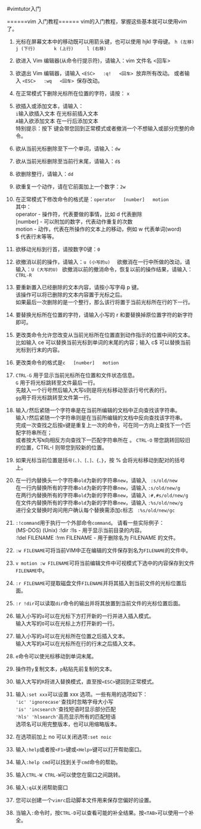 #vimtutor入门


======vim 入门教程======
vim的入门教程，掌握这些基本就可以使用vim了。
	
1.  光标在屏幕文本中的移动既可以用箭头键，也可以使用 hjkl 字母键。
	 `h (左移)	j (下行)       k (上行)	    l (右移)`

2.  欲进入 Vim 编辑器(从命令行提示符)，请输入：vim 文件名 <回车>

3. 欲退出 Vim 编辑器，请输入 `<ESC>   :q!   <回车> `放弃所有改动。 或者输入 `<ESC>   :wq   <回车> `保存改动。

4. 在正常模式下删除光标所在位置的字符，请按： `x`

5. 欲插入或添加文本，请输入：  
 `i`输入欲插入文本   <ESC>		在光标前插入文本  
 `A`输入欲添加文本   <ESC>   在一行后添加文本  
特别提示：按下 <ESC> 键会带您回到正常模式或者撤消一个不想输入或部分完整的命令。  

6. 欲从当前光标删除至下一个单词，请输入：`dw`  


7. 欲从当前光标删除至当前行末尾，请输入：`d$`  

8. 欲删除整行，请输入：`dd `     

9. 欲重复一个动作，请在它前面加上一个数字：`2w`  

        
10. 在正常模式下修改命令的格式是：`operator   [number]   motion`  
   其中：  
     operator - 操作符，代表要做的事情，比如 d 代表删除  
     [number] - 可以附加的数字，代表动作重复的次数  
     motion   - 动作，代表在所操作的文本上的移动，例如 w 代表单词(word)   
	  $ 代表行末等等。  

11. 欲移动光标到行首，请按数字0键：`0`

12. 欲撤消以前的操作，请输入：`u (小写的u)  `
   欲撤消在一行中所做的改动，请输入：`U (大写的U) ` 
   欲撤消以前的撤消命令，恢复以前的操作结果，请输入：`CTRL-R`  

13. 要重新置入已经删除的文本内容，请按小写字母 p 键。  
    该操作可以将已删除的文本内容置于光标之后。  
    如果最后一次删除的是一个整行，那么该行将置于当前光标所在行的下一行。  

14. 要替换光标所在位置的字符，请输入小写的 r 和要替换掉原位置字符的新字符即可。  

15. 更改类命令允许您改变从当前光标所在位置直到动作指示的位置中间的文本。  
   比如输入 ce 可以替换当前光标到单词的末尾的内容；输入 c$ 可以替换当前光标到行末的内容。  

16. 更改类命令的格式是`c   [number]   motion`

17. `CTRL-G` 用于显示当前光标所在位置和文件状态信息。  
   `G` 用于将光标跳转至文件最后一行。  
   先敲入一个行号然后输入大写`G`则是将光标移动至该行号代表的行。  
   `gg`用于将光标跳转至文件第一行。  

18. 输入`/`然后紧随一个字符串是在当前所编辑的文档中正向查找该字符串。  
   输入`?`然后紧随一个字符串则是在当前所编辑的文档中反向查找该字符串。  
   完成一次查找之后按`n`键是重复上一次的命令，可在同一方向上查找下一个匹配字符串所在；  
   或者按大写`N`向相反方向查找下一匹配字符串所在  。
   `CTRL-O` 带您跳转回较旧的位置，CTRL-I 则带您到较新的位置。

19. 如果光标当前位置是括`号(、)、[、]、{、}`，按 % 会将光标移动到配对的括号上。  

20. 在一行内替换头一个字符串`old`为新的字符串`new`，请输入 ` :s/old/new`  
   在一行内替换所有的字符串`old`为新的字符串`new`，请输入  `:s/old/new/g`  
   在两行内替换所有的字符串`old`为新的字符串`new`，请输入  `:#,#s/old/new/g`  
   在文件内替换所有的字符串`old`为新的字符串`new`，请输入  `:%s/old/new/g`  
   进行全文替换时询问用户确认每个替换需添加`c`标志       ` :%s/old/new/gc`  


21. `:!command`用于执行一个外部命令`command`。
   请看一些实际例子：  
 (MS-DOS)	  (Unix)
  :!dir		   :!ls		   -  用于显示当前目录的内容。  
  :!del FILENAME   :!rm FILENAME   -  用于删除名为 FILENAME 的文件。  

22. `:w FILENAME`可将当前VIM中正在编辑的文件保存到名为`FILENAME`的文件中。

23. `v motion :w FILENAME`可将当前编辑文件中可视模式下选中的内容保存到文件`FILENAME`中。

24. `:r FILENAME`可提取磁盘文件`FILENAME`并将其插入到当前文件的光标位置后面。

25. `:r !dir`可以读取`dir`命令的输出并将其放置到当前文件的光标位置后面。


26. 输入小写的`o`可以在光标下方打开新的一行并进入插入模式。  
   输入大写的`O`可以在光标上方打开新的一行。  

27. 输入小写的`a`可以在光标所在位置之后插入文本。  
   输入大写的`A`可以在光标所在行的行末之后插入文本。

28. `e`命令可以使光标移动到单词末尾。

29. 操作符`y`复制文本，`p`粘贴先前复制的文本。

30. 输入大写的`R`将进入替换模式，直至按`<ESC>`键回到正常模式。 

31. 输入`:set xxx`可以设置 xxx 选项。一些有用的选项如下：  
	`'ic' 'ignorecase'`查找时忽略字母大小写  
`'is' 'incsearch'`查找短语时显示部分匹配  
`'hls' 'hlsearch'`高亮显示所有的匹配短语  
选项名可以用完整版本，也可以用缩略版本。  

32. 在选项前加上 no 可以关闭选项`:set noic`

33. 输入`:help`或者按`<F1>`键或`<Help>`键可以打开帮助窗口。

34. 输入`:help cmd`可以找到关于`cmd`命令的帮助。

35. 输入`CTRL-W CTRL-W`可以使您在窗口之间跳转。

36. 输入`:q`以关闭帮助窗口

37. 您可以创建一个`vimrc`启动脚本文件用来保存您偏好的设置。

38. 当输入`:`命令时，按`CTRL-D`可以查看可能的补全结果。按`<TAB>`可以使用一个补全。
  
  
